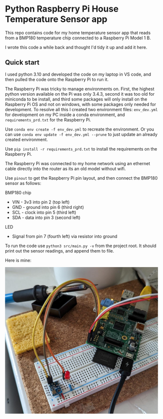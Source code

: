 
# Python Raspberry Pi House Temperature Sensor app

This repo contains code for my home temperature sensor app that reads
from a BMP180 temperature chip connected to a Raspberry Pi Model 1 B. 

I wrote this code a while back and thought I'd tidy it up and add it here. 


## Quick start

I used python 3.10 and developed the code on my laptop in VS code, and 
then pulled the code onto the Raspberry Pi to run it.

The Raspberry Pi was tricky to manage environments on. First, the highest
python version available on the Pi was only 3.4.3, second it was too 
old for miniconda to be install, and third some packages
will only install on the Raspberry Pi OS and not on windows, with some 
packages only needed for development. 
To resolve all this I created two environment 
files: `env_dev.yml` for development on my PC inside a conda environment,
and `requirements_prd.txt` for the Raspberry Pi. 


Use `conda env create -f env_dev.yml` to recreate the environment.
Or you can use `conda env update -f env_dev.yml --prune` to just
update an already created environment. 

Use `pip install -r requirements_prd.txt` to install the requirements on
the Raspberry Pi. 

The Raspberry Pi was connected to my home network using an ethernet cable
directly into the router as its an old model without wifi. 

Use `pinout` to get the Raspberry Pi pin layout, and then connect the BMP180
sensor as follows: 

BMP180 chip
* VIN - 3v3 into pin 2 (top left)
* GND - ground into pin 6 (third right)
* SCL - clock into pin 5 (third left)
* SDA - data into pin 3 (second left)

LED
* Signal from pin 7 (fourth left) via resistor into ground

To run the code use `python3 src/main.py -v` from the project root. 
It should print out the sensor readings, and append them to file. 

Here is mine:

![my RP setup](https://raw.githubusercontent.com/dleng2242/raspberry_pi_house_temperature/main/images/rp_setup.png)

